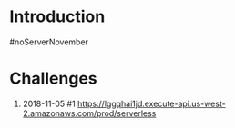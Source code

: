# Introduction

\#noServerNovember

# Challenges

1. 2018-11-05 #1 https://lggqhai1jd.execute-api.us-west-2.amazonaws.com/prod/serverless
